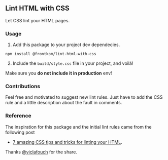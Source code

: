 ## Lint HTML with CSS

Let CSS lint your HTML pages.

### Usage

1. Add this package to your project dev dependecies.

```
npm install @frontkom/lint-html-with-css
```

2. Include the `build/style.css` file in your project, and voilá!

Make sure you **do not include it in production** env!


### Contributions

Feel free and motivated to suggest new lint rules. Just have to add the CSS rule and a little description about the fault in comments.

### Reference

The inspiration for this package and the initial lint rules came from the following post
* [7 amazing CSS tips and tricks for linting your HTML](https://dev.to/viclafouch/7-amazing-css-tips-and-tricks-for-linting-your-html-o5n).

Thanks [@viclafouch](https://github.com/viclafouch) for the share.

